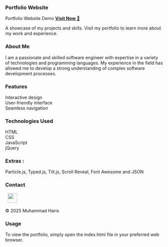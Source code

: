 ### Portfolio Website
Portfolio Website Demo
<a href="https://mtalhamehmoud-tech.github.io/Portfolio/" target="_blank">**Visit Now** 🚀</a>

A showcase of my projects and skills. Visit my portfolio to learn more about my work and experience.

### About Me
I am a passionate and skilled software engineer with expertise in a variety of technologies and programming languages. My experience in the field has allowed me to develop a strong understanding of complex software development processes.

### Features
Interactive design<br>
User-friendly interface<br>
Seamless navigation

### Technologies Used
HTML<br>
CSS<br>
JavaScript<br>
jQuery

### Extras : 
Particle.js, Typed.js, Tilt.js, Scroll Reveal, Font Awesome and JSON

### Contact
&nbsp;&nbsp;<a href="https://www.linkedin.com/in/talha-mahmoud/"><img src="https://www.felberpr.com/wp-content/uploads/linkedin-logo.png" width="30"></img></a>

       
© 2025 Muhammad Haris

### Usage
To view the portfolio, simply open the index.html file in your preferred web browser.
